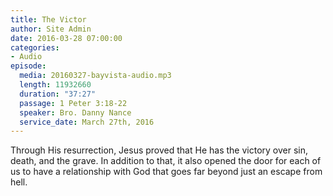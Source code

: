 ```yaml
---
title: The Victor
author: Site Admin
date: 2016-03-28 07:00:00
categories:
- Audio
episode:
  media: 20160327-bayvista-audio.mp3
  length: 11932660
  duration: "37:27"
  passage: 1 Peter 3:18-22
  speaker: Bro. Danny Nance
  service_date: March 27th, 2016
---
```

Through His resurrection, Jesus proved that He has the victory over sin, death, and the grave. In addition to that, it also opened the door for each of us to have a relationship with God that goes far beyond just an escape from hell.